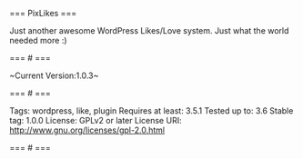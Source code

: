 === PixLikes ===

Just another awesome WordPress Likes/Love system. Just what the world needed more :)

=== # ===


~Current Version:1.0.3~

=== # ===

Tags: wordpress, like, plugin
Requires at least: 3.5.1
Tested up to: 3.6
Stable tag: 1.0.0
License: GPLv2 or later
License URI: http://www.gnu.org/licenses/gpl-2.0.html

=== # ===